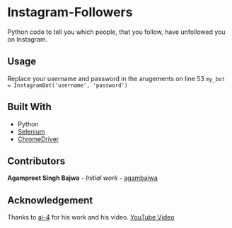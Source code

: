 # Instagram-Followers
Python code to tell you which people, that you follow, have unfollowed you on Instagram.

## Usage
Replace your username and password in the arugements on line 53 ```my_bot = InstagramBot('username', 'password')```

## Built With
* Python
* [Selenium](https://www.selenium.dev/)
* [ChromeDriver](https://chromedriver.chromium.org)

## Contributors

**Agampreet Singh Bajwa** - *Initial work* - [agambajwa](https://github.com/agambajwa)

## Acknowledgement
Thanks to [aj-4](https://github.com/aj-4) for his work and his video.
[YouTube Video](https://www.youtube.com/watch?v=d2GBO_QjRlo)
